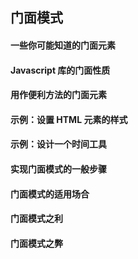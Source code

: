 ## 门面模式  
#### 一些你可能知道的门面元素  

#### Javascript 库的门面性质  

#### 用作便利方法的门面元素  

#### 示例：设置 HTML 元素的样式  

#### 示例：设计一个时间工具  

#### 实现门面模式的一般步骤  

#### 门面模式的适用场合  

#### 门面模式之利  

#### 门面模式之弊  
